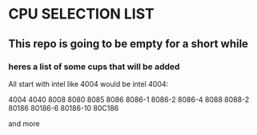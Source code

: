 <h1>CPU SELECTION LIST</h1>

<h2>This repo is going to be empty for a short while</h2>

<h3>heres a list of some cups that will be added</h3>

All start with intel like 4004 would be intel 4004:

4004
4040
8008
8080
8085
8086
8086-1
8086-2
8086-4
8088
8088-2
80186
80186-6
80186-10
80C186

and more
